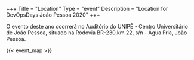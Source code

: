 +++
Title = "Location"
Type = "event"
Description = "Location for DevOpsDays João Pessoa 2020"
+++

O evento deste ano ocorrerá no Auditório do UNIPÊ - Centro Universitário de João Pessoa, situado na Rodovia BR-230,km 22, s/n - Água Fria, João Pessoa.

<!-- Uncomment this only if you have set the coordinates for your location in the config yaml. Get Latitude and Longitude of a Point: http://itouchmap.com/latlong.html -->
{{< event_map >}}
